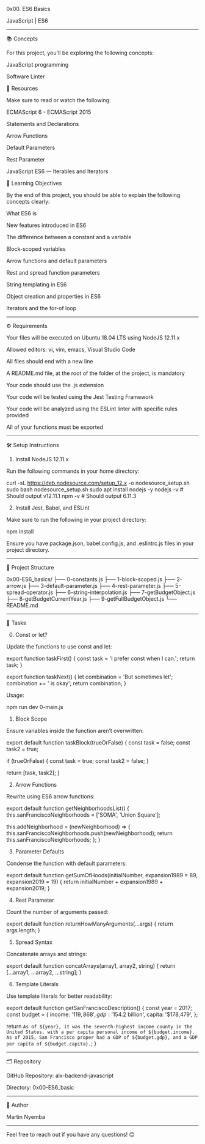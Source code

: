 0x00. ES6 Basics

JavaScript | ES6


---

📚 Concepts

For this project, you'll be exploring the following concepts:

JavaScript programming

Software Linter


📖 Resources

Make sure to read or watch the following:

ECMAScript 6 - ECMAScript 2015

Statements and Declarations

Arrow Functions

Default Parameters

Rest Parameter

JavaScript ES6 — Iterables and Iterators


🎯 Learning Objectives

By the end of this project, you should be able to explain the following concepts clearly:

What ES6 is

New features introduced in ES6

The difference between a constant and a variable

Block-scoped variables

Arrow functions and default parameters

Rest and spread function parameters

String templating in ES6

Object creation and properties in ES6

Iterators and the for-of loop



---

⚙️ Requirements

Your files will be executed on Ubuntu 18.04 LTS using NodeJS 12.11.x

Allowed editors: vi, vim, emacs, Visual Studio Code

All files should end with a new line

A README.md file, at the root of the folder of the project, is mandatory

Your code should use the .js extension

Your code will be tested using the Jest Testing Framework

Your code will be analyzed using the ESLint linter with specific rules provided

All of your functions must be exported



---

🛠️ Setup Instructions

1. Install NodeJS 12.11.x

Run the following commands in your home directory:

curl -sL https://deb.nodesource.com/setup_12.x -o nodesource_setup.sh
sudo bash nodesource_setup.sh
sudo apt install nodejs -y
nodejs -v    # Should output v12.11.1
npm -v       # Should output 6.11.3

2. Install Jest, Babel, and ESLint

Make sure to run the following in your project directory:

npm install

Ensure you have package.json, babel.config.js, and .eslintrc.js files in your project directory.


---

📁 Project Structure

0x00-ES6_basics/
├── 0-constants.js
├── 1-block-scoped.js
├── 2-arrow.js
├── 3-default-parameter.js
├── 4-rest-parameter.js
├── 5-spread-operator.js
├── 6-string-interpolation.js
├── 7-getBudgetObject.js
├── 8-getBudgetCurrentYear.js
├── 9-getFullBudgetObject.js
└── README.md


---

🚀 Tasks

0. Const or let?

Update the functions to use const and let:

export function taskFirst() {
  const task = 'I prefer const when I can.';
  return task;
}

export function taskNext() {
  let combination = 'But sometimes let';
  combination += ' is okay';
  return combination;
}

Usage:

npm run dev 0-main.js

1. Block Scope

Ensure variables inside the function aren’t overwritten:

export default function taskBlock(trueOrFalse) {
  const task = false;
  const task2 = true;

  if (trueOrFalse) {
    const task = true;
    const task2 = false;
  }

  return [task, task2];
}

2. Arrow Functions

Rewrite using ES6 arrow functions:

export default function getNeighborhoodsList() {
  this.sanFranciscoNeighborhoods = ['SOMA', 'Union Square'];

  this.addNeighborhood = (newNeighborhood) => {
    this.sanFranciscoNeighborhoods.push(newNeighborhood);
    return this.sanFranciscoNeighborhoods;
  };
}

3. Parameter Defaults

Condense the function with default parameters:

export default function getSumOfHoods(initialNumber, expansion1989 = 89, expansion2019 = 19) {
  return initialNumber + expansion1989 + expansion2019;
}

4. Rest Parameter

Count the number of arguments passed:

export default function returnHowManyArguments(...args) {
  return args.length;
}

5. Spread Syntax

Concatenate arrays and strings:

export default function concatArrays(array1, array2, string) {
  return [...array1, ...array2, ...string];
}

6. Template Literals

Use template literals for better readability:

export default function getSanFranciscoDescription() {
  const year = 2017;
  const budget = {
    income: '$119,868',
    gdp: '$154.2 billion',
    capita: '$178,479',
  };

  return `As of ${year}, it was the seventh-highest income county in the United States, with a per capita personal income of ${budget.income}. As of 2015, San Francisco proper had a GDP of ${budget.gdp}, and a GDP per capita of ${budget.capita}.`;
}


---

🗂️ Repository

GitHub Repository: alx-backend-javascript

Directory: 0x00-ES6_basic



---

📝 Author

Martin Nyemba


---

Feel free to reach out if you have any questions! 😊


